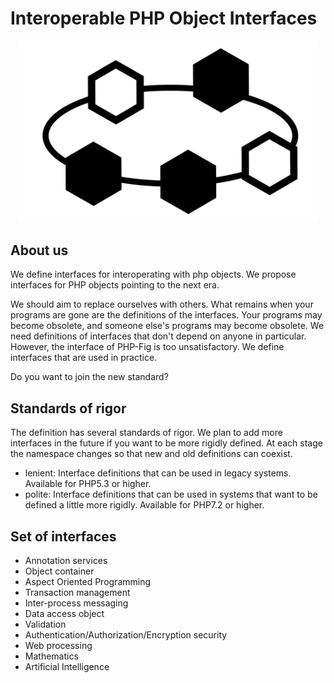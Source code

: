 Interoperable PHP Object Interfaces
===================================

<p align="center"><img src="https://raw.githubusercontent.com/interop-phpobjects/.github/main/profile/microservices-title.svg" width="480"></p>

## About us
We define interfaces for interoperating with php objects. We propose interfaces for PHP objects pointing to the next era.

We should aim to replace ourselves with others.
What remains when your programs are gone are the definitions of the interfaces.
Your programs may become obsolete, and someone else's programs may become obsolete.
We need definitions of interfaces that don't depend on anyone in particular.
However, the interface of PHP-Fig is too unsatisfactory.
We define interfaces that are used in practice.

Do you want to join the new standard?

## Standards of rigor
The definition has several standards of rigor.
We plan to add more interfaces in the future if you want to be more rigidly defined.
At each stage the namespace changes so that new and old definitions can coexist.

- lenient: Interface definitions that can be used in legacy systems. Available for PHP5.3 or higher.
- polite: Interface definitions that can be used in systems that want to be defined a little more rigidly. Available for PHP7.2 or higher.

## Set of interfaces

- Annotation services
- Object container
- Aspect Oriented Programming
- Transaction management
- Inter-process messaging
- Data access object
- Validation
- Authentication/Authorization/Encryption security
- Web processing
- Mathematics
- Artificial Intelligence
